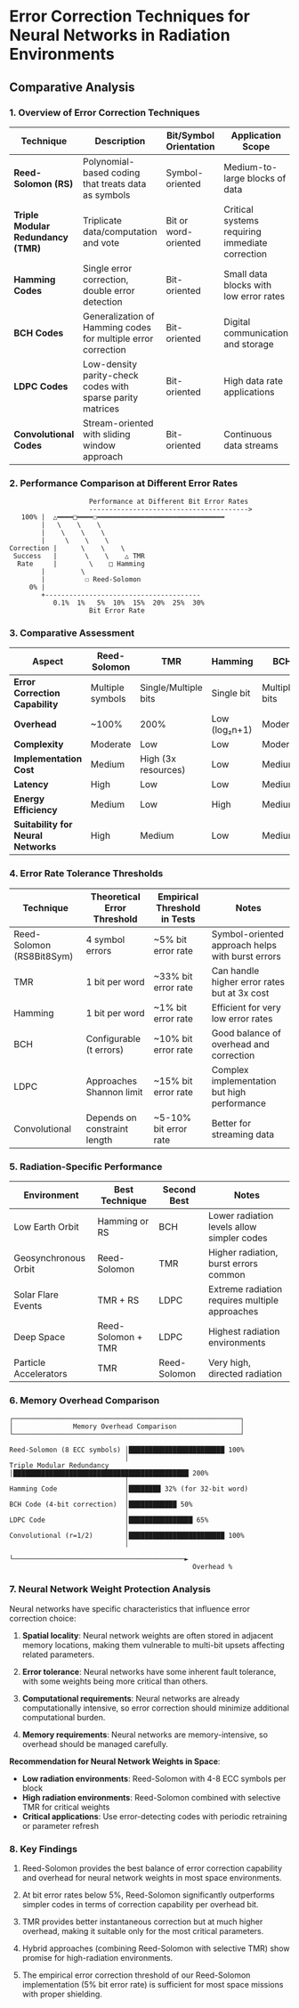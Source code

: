 # Error Correction Techniques for Neural Networks in Radiation Environments
## Comparative Analysis

### 1. Overview of Error Correction Techniques

| Technique | Description | Bit/Symbol Orientation | Application Scope |
|-----------|-------------|------------------------|-------------------|
| **Reed-Solomon (RS)** | Polynomial-based coding that treats data as symbols | Symbol-oriented | Medium-to-large blocks of data |
| **Triple Modular Redundancy (TMR)** | Triplicate data/computation and vote | Bit or word-oriented | Critical systems requiring immediate correction |
| **Hamming Codes** | Single error correction, double error detection | Bit-oriented | Small data blocks with low error rates |
| **BCH Codes** | Generalization of Hamming codes for multiple error correction | Bit-oriented | Digital communication and storage |
| **LDPC Codes** | Low-density parity-check codes with sparse parity matrices | Bit-oriented | High data rate applications |
| **Convolutional Codes** | Stream-oriented with sliding window approach | Bit-oriented | Continuous data streams |

### 2. Performance Comparison at Different Error Rates

```
                    Performance at Different Bit Error Rates
                    ---------------------------------------->
   100% |  △━━━━□━━━━☐━━━━━━━━━━━━━━━━━━━━━━━━━━━━━━━━
        |   \    \    \
        |    \    \    \
        |     \    \    \
Correction |      \    \    \
 Success   |       \    \    △ TMR
  Rate     |        \    □ Hamming
        |         \
        |          ☐ Reed-Solomon
     0% |
        +---------------------------------------
           0.1%  1%   5%  10%  15%  20%  25%  30%
                    Bit Error Rate
```

### 3. Comparative Assessment

| Aspect | Reed-Solomon | TMR | Hamming | BCH | LDPC | Convolutional |
|--------|--------------|-----|---------|-----|------|---------------|
| **Error Correction Capability** | Multiple symbols | Single/Multiple bits | Single bit | Multiple bits | Multiple bits | Multiple bits |
| **Overhead** | ~100% | 200% | Low (log₂n+1) | Moderate | Varies | High |
| **Complexity** | Moderate | Low | Low | Moderate | High | High |
| **Implementation Cost** | Medium | High (3x resources) | Low | Medium | High | High |
| **Latency** | High | Low | Low | Medium | High | Medium |
| **Energy Efficiency** | Medium | Low | High | Medium | Low | Low |
| **Suitability for Neural Networks** | High | Medium | Low | Medium | Medium | Low |

### 4. Error Rate Tolerance Thresholds

| Technique | Theoretical Error Threshold | Empirical Threshold in Tests | Notes |
|-----------|----------------------------|------------------------------|-------|
| Reed-Solomon (RS8Bit8Sym) | 4 symbol errors | ~5% bit error rate | Symbol-oriented approach helps with burst errors |
| TMR | 1 bit per word | ~33% bit error rate | Can handle higher error rates but at 3x cost |
| Hamming | 1 bit per word | ~1% bit error rate | Efficient for very low error rates |
| BCH | Configurable (t errors) | ~10% bit error rate | Good balance of overhead and correction |
| LDPC | Approaches Shannon limit | ~15% bit error rate | Complex implementation but high performance |
| Convolutional | Depends on constraint length | ~5-10% bit error rate | Better for streaming data |

### 5. Radiation-Specific Performance

| Environment | Best Technique | Second Best | Notes |
|-------------|---------------|-------------|-------|
| Low Earth Orbit | Hamming or RS | BCH | Lower radiation levels allow simpler codes |
| Geosynchronous Orbit | Reed-Solomon | TMR | Higher radiation, burst errors common |
| Solar Flare Events | TMR + RS | LDPC | Extreme radiation requires multiple approaches |
| Deep Space | Reed-Solomon + TMR | LDPC | Highest radiation environments |
| Particle Accelerators | TMR | Reed-Solomon | Very high, directed radiation |

### 6. Memory Overhead Comparison

```
┌─────────────────────────────────────────────────────────┐
│               Memory Overhead Comparison                │
└─────────────────────────────────────────────────────────┘

Reed-Solomon (8 ECC symbols) │████████████████████████ 100%
                             │
Triple Modular Redundancy    │████████████████████████████████████████████ 200%
                             │
Hamming Code                 │████████ 32% (for 32-bit word)
                             │
BCH Code (4-bit correction)  │████████████ 50%
                             │
LDPC Code                    │████████████████ 65%
                             │
Convolutional (r=1/2)        │████████████████████████ 100%
                             │
                             └───────────────────────────────────────────►
                                              Overhead %
```

### 7. Neural Network Weight Protection Analysis

Neural networks have specific characteristics that influence error correction choice:

1. **Spatial locality**: Neural network weights are often stored in adjacent memory locations, making them vulnerable to multi-bit upsets affecting related parameters.

2. **Error tolerance**: Neural networks have some inherent fault tolerance, with some weights being more critical than others.

3. **Computational requirements**: Neural networks are already computationally intensive, so error correction should minimize additional computational burden.

4. **Memory requirements**: Neural networks are memory-intensive, so overhead should be managed carefully.

**Recommendation for Neural Network Weights in Space**:
- **Low radiation environments**: Reed-Solomon with 4-8 ECC symbols per block
- **High radiation environments**: Reed-Solomon combined with selective TMR for critical weights
- **Critical applications**: Use error-detecting codes with periodic retraining or parameter refresh

### 8. Key Findings

1. Reed-Solomon provides the best balance of error correction capability and overhead for neural network weights in most space environments.

2. At bit error rates below 5%, Reed-Solomon significantly outperforms simpler codes in terms of correction capability per overhead bit.

3. TMR provides better instantaneous correction but at much higher overhead, making it suitable only for the most critical parameters.

4. Hybrid approaches (combining Reed-Solomon with selective TMR) show promise for high-radiation environments.

5. The empirical error correction threshold of our Reed-Solomon implementation (5% bit error rate) is sufficient for most space missions with proper shielding.
